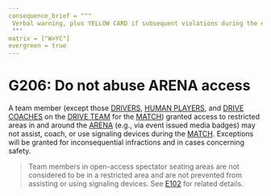 ```yaml
---
consequence_brief = """
 Verbal warning, plus YELLOW CARD if subsequent violations during the event. \
 """
matrix = ["W>YC"]
evergreen = true
---
```


# G206: Do not abuse ARENA access

A team member (except those [DRIVERS](!!), [HUMAN PLAYERS](!!), and [DRIVE
COACHES](!!) on the [DRIVE TEAM](!!) for the [MATCH](!!)) granted access to
restricted areas in and around the [ARENA](!!) (e.g., via event issued media
badges) may not assist, coach, or use signaling devices during the [MATCH](!!).
Exceptions will be granted for inconsequential infractions and in cases
concerning safety.

> Team members in open-access spectator seating areas are not considered to be
> in a restricted area and are not prevented from assisting or using signaling
> devices. See [E102](!!) for related details.

